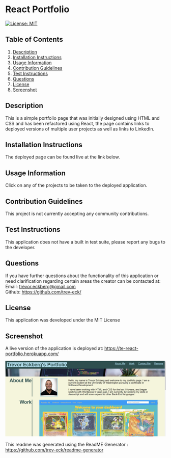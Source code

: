 # React Portfolio

[![License: MIT](https://img.shields.io/badge/License-MIT-yellow.svg)](https://opensource.org/licenses/MIT)

## Table of Contents
    
1. [Description](##description)
2. [Installation Instructions](##installation-instructions)
3. [Usage Information](##usage-information)
4. [Contribution Guidelines](##contribution-guidelines)
5. [Test Instructions](##test-instructions)
6. [Questions](##questions)
7. [License](##license)
8. [Screenshot](##screenshot)
    
    
## Description
This is a simple portfolio page that was initially designed using HTML and CSS and has been refactored using React, the page contains links to deployed versions of multiple user projects as well as links to LinkedIn.
    
## Installation Instructions
The deployed page can be found live at the link below.
    
## Usage Information
Click on any of the projects to be taken to the deployed application.
    
## Contribution Guidelines
This project is not currently accepting any community contributions.
    
## Test Instructions
This application does not have a built in test suite, please report any bugs to the developer.
    
## Questions
If you have further questions about the functionality of this application or need clarification regarding certain areas the creator can be contacted at:<br>
Email: trevor.eckberg@gmail.com <br>
Github: https://github.com/trev-eck/
    
## License
This application was developed under the MIT License

## Screenshot
A live version of the application is deployed at: https://te-react-portfolio.herokuapp.com/

![screenshot of portfolio](./public/images/Screenshot.png)

This readme was generated using the ReadME Generator : https://github.com/trev-eck/readme-generator
